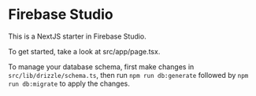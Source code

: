 # Firebase Studio

This is a NextJS starter in Firebase Studio.

To get started, take a look at src/app/page.tsx.

To manage your database schema, first make changes in `src/lib/drizzle/schema.ts`, then run `npm run db:generate` followed by `npm run db:migrate` to apply the changes.
